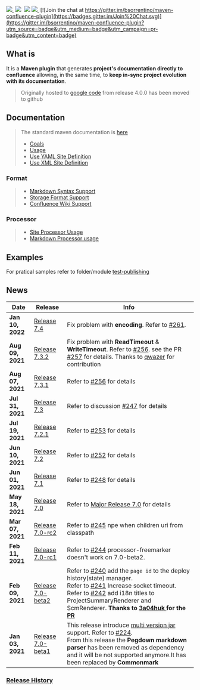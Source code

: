 <a href="http://search.maven.org/#search%7Cga%7C1%7Ca%3A%22confluence-reporting-maven-plugin%22"><img src="https://img.shields.io/maven-central/v/org.bsc.maven/confluence-reporting-maven-plugin.svg">
</a>&nbsp;<img src="https://img.shields.io/github/forks/bsorrentino/maven-confluence-plugin.svg">&nbsp;
<img src="https://img.shields.io/github/stars/bsorrentino/maven-confluence-plugin.svg">&nbsp;<a href="https://github.com/bsorrentino/maven-confluence-plugin/issues"><img src="https://img.shields.io/github/issues/bsorrentino/maven-confluence-plugin.svg">
</a>&nbsp;[![Join the chat at https://gitter.im/bsorrentino/maven-confluence-plugin](https://badges.gitter.im/Join%20Chat.svg)](https://gitter.im/bsorrentino/maven-confluence-plugin?utm_source=badge&utm_medium=badge&utm_campaign=pr-badge&utm_content=badge)

## What is
It is a **Maven plugin** that generates **project's documentation directly to confluence** allowing, in the same time, to **keep in-sync project evolution with its documentation**.
> Originally hosted to [google code](https://code.google.com/p/maven-confluence-plugin/) from release 4.0.0 has been moved to github

## Documentation
> The standard maven documentation is [here](http://bsorrentino.github.io/maven-confluence-plugin/)
> * [Goals](http://bsorrentino.github.io/maven-confluence-plugin/plugin-info.html)
> * [Usage](http://bsorrentino.github.io/maven-confluence-plugin/usage.html)
> * [Use YAML Site Definition](http://bsorrentino.github.io/maven-confluence-plugin/site_yaml_guide.html)
> * [Use XML Site Definition](http://bsorrentino.github.io/maven-confluence-plugin/site_xml_guide.html)
### Format
> * [Markdown Syntax Support](http://bsorrentino.github.io/maven-confluence-plugin/markdown_guide.html)
> * [Storage Format Support](http://bsorrentino.github.io/maven-confluence-plugin/storageformat_guide.html)
> * [Confluence Wiki Support](http://bsorrentino.github.io/maven-confluence-plugin/Notation%20Guide%20-%20Confluence.html)
### Processor
> * [Site Processor Usage](http://bsorrentino.github.io/maven-confluence-plugin/site_processor_guide.html)
> * [Markdown Processor usage](http://bsorrentino.github.io/maven-confluence-plugin/markdown_processor_guide.html)

## Examples

For pratical samples refer to folder/module [test-publishing](https://github.com/bsorrentino/maven-confluence-plugin/tree/master/test-publishing)

## News

 Date  | Release | Info   
--- | --- | ---
 **Jan 10, 2022** | [Release 7.4](https://github.com/bsorrentino/maven-confluence-plugin/releases/tag/v4) | Fix problem with **encoding**. Refer to [#261](https://github.com/bsorrentino/maven-confluence-plugin/issues/261).
 **Aug 09, 2021** | [Release 7.3.2](https://github.com/bsorrentino/maven-confluence-plugin/releases/tag/v7.3.2) | Fix problem with **ReadTimeout** & **WriteTimeout**. Refer to [#256](https://github.com/bsorrentino/maven-confluence-plugin/issues/256). see the PR [#257](https://github.com/bsorrentino/maven-confluence-plugin/pull/257) for details. Thanks to [qwazer](https://github.com/qwazer) for contribution
 **Aug 07, 2021** | [Release 7.3.1](https://github.com/bsorrentino/maven-confluence-plugin/releases/tag/v7.3.1) | Refer to  [#256](https://github.com/bsorrentino/maven-confluence-plugin/issues/256) for details
 **Jul 31, 2021** | [Release 7.3](https://github.com/bsorrentino/maven-confluence-plugin/releases/tag/v7.3) | Refer to discussion [#247](https://github.com/bsorrentino/maven-confluence-plugin/discussions/247) for details
 **Jul 19, 2021** | [Release 7.2.1](https://github.com/bsorrentino/maven-confluence-plugin/releases/tag/v7.2.1) | Refer to [#253](https://github.com/bsorrentino/maven-confluence-plugin/issues/253) for details
 **Jun 10, 2021** | [Release 7.2](https://github.com/bsorrentino/maven-confluence-plugin/releases/tag/v7.2) | Refer to [#252](https://github.com/bsorrentino/maven-confluence-plugin/issues/252) for details
 **Jun 01, 2021** | [Release 7.1](https://github.com/bsorrentino/maven-confluence-plugin/releases/tag/v7.1) | Refer to [#248](https://github.com/bsorrentino/maven-confluence-plugin/issues/248) for details
 **May 18, 2021** | [Release 7.0](https://github.com/bsorrentino/maven-confluence-plugin/releases/tag/v7.0) | Refer to [Major Release 7.0](https://github.com/bsorrentino/maven-confluence-plugin/projects/1) for details
 **Mar 07, 2021** | [Release 7.0-rc2](https://github.com/bsorrentino/maven-confluence-plugin/releases/tag/v7.0-rc2) | Refer to [#245](https://github.com/bsorrentino/maven-confluence-plugin/issues/245) npe when children uri from classpath
 **Feb 11, 2021** | [Release 7.0-rc1](https://github.com/bsorrentino/maven-confluence-plugin/releases/tag/v7.0-rc1) | Refer to [#244](https://github.com/bsorrentino/maven-confluence-plugin/issues/244) processor-freemarker doesn't work on 7.0-beta2.
 **Feb 09, 2021** | [Release 7.0-beta2](https://github.com/bsorrentino/maven-confluence-plugin/releases/tag/v7.0-beta2) | Refer to [#240](https://github.com/bsorrentino/maven-confluence-plugin/issues/240) add the `page id` to the deploy history(state) manager. <br> Refer to [#241](https://github.com/bsorrentino/maven-confluence-plugin/issues/241) Increase socket timeout. <br> Refer to [#242](https://github.com/bsorrentino/maven-confluence-plugin/issues/242) add i18n titles to ProjectSummaryRenderer and ScmRenderer. **Thanks to [3a04huk ](https://github.com/bsorrentino/maven-confluence-plugin/issues?q=is%3Apr+author%3A3a04huk) for the [PR](https://github.com/bsorrentino/maven-confluence-plugin/pull/243)**
 **Jan 03, 2021** | [Release 7.0-beta1](https://github.com/bsorrentino/maven-confluence-plugin/releases/tag/v7.0-beta1) | This release introduce [multi version jar](http://openjdk.java.net/jeps/238) support. Refer to [#224](https://github.com/bsorrentino/maven-confluence-plugin/issues/224).<br> From this release the **Pegdown markdown parser** has been removed as dependency and it will be not supported anymore.It has been replaced by **Commonmark**

### [Release History](HISTORY.md)
